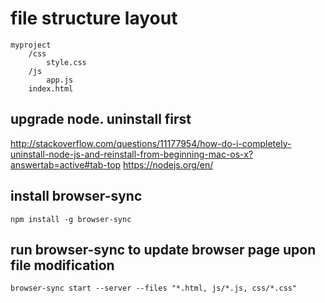 # file structure layout

```
myproject
    /css
        style.css
    /js
        app.js
    index.html
```

## upgrade node. uninstall first
http://stackoverflow.com/questions/11177954/how-do-i-completely-uninstall-node-js-and-reinstall-from-beginning-mac-os-x?answertab=active#tab-top
https://nodejs.org/en/

## install browser-sync
`npm install -g browser-sync`

## run browser-sync to update browser page upon file modification
`browser-sync start --server --files "*.html, js/*.js, css/*.css"`
